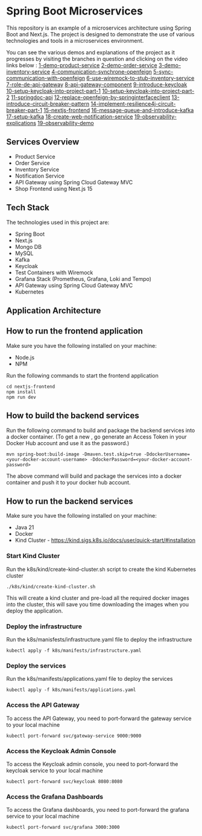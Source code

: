 # Spring Boot Microservices
This repository is an example of a microservices architecture using Spring Boot and Next.js. 
The project is designed to demonstrate the use of various technologies and tools in a microservices environment.

You can see the various demos and explanations of the project as it progresses by visiting the branches in question and clicking on the video links below : 
[1-demo-product-service](https://www.youtube.com/)
[2-demo-order-service](https://www.youtube.com/)
[3-demo-inventory-service](https://www.youtube.com/)
[4-communication-synchrone-openfeign](https://www.youtube.com/)
[5-sync-communication-with-openfeign](https://www.youtube.com/)
[6-use-wiremock-to-stub-inventory-service](https://www.youtube.com/)
[7-role-de-api-gateway](https://www.youtube.com/)
[8-api-gateway-component](https://www.youtube.com/)
[9-introduce-keycloak](https://www.youtube.com/)
[10-setup-keycloak-into-project-part-1](https://www.youtube.com/)
[10-setup-keycloak-into-project-part-2](https://www.youtube.com/)
[11-springdoc-api](https://www.youtube.com/)
[12-replace-openfeign-by-springinterfaceclient](https://www.youtube.com/)
[13-introduce-circuit-breaker-pattern](https://www.youtube.com/)
[14-implement-resilience4j-circuit-breaker-part-1](https://www.youtube.com/)
[15-nextjs-frontend](https://www.youtube.com/)
[16-message-queue-and-introduce-kafka](https://www.youtube.com/)
[17-setup-kafka](https://www.youtube.com/)
[18-create-web-notification-service](https://www.youtube.com/)
[19-observability-explications](https://www.youtube.com/)
[19-observability-demo](https://www.youtube.com/)

## Services Overview

- Product Service
- Order Service
- Inventory Service
- Notification Service
- API Gateway using Spring Cloud Gateway MVC
- Shop Frontend using Next.js 15

## Tech Stack

The technologies used in this project are:

- Spring Boot
- Next.js
- Mongo DB
- MySQL
- Kafka
- Keycloak
- Test Containers with Wiremock
- Grafana Stack (Prometheus, Grafana, Loki and Tempo)
- API Gateway using Spring Cloud Gateway MVC
- Kubernetes


## Application Architecture


## How to run the frontend application

Make sure you have the following installed on your machine:

- Node.js
- NPM

Run the following commands to start the frontend application

```shell
cd nextjs-frontend
npm install
npm run dev
```
## How to build the backend services

Run the following command to build and package the backend services into a docker container.
(To get a new <your-docker-account-password>, go generate an Access Token in your Docker Hub account and use it as the password.)

```shell
mvn spring-boot:build-image -Dmaven.test.skip=true -DdockerUsername=<your-docker-account-username> -DdockerPassword=<your-docker-account-password>
```

The above command will build and package the services into a docker container and push it to your docker hub account.

## How to run the backend services

Make sure you have the following installed on your machine:

- Java 21
- Docker
- Kind Cluster - https://kind.sigs.k8s.io/docs/user/quick-start/#installation

### Start Kind Cluster

Run the k8s/kind/create-kind-cluster.sh script to create the kind Kubernetes cluster

```shell
./k8s/kind/create-kind-cluster.sh
```
This will create a kind cluster and pre-load all the required docker images into the cluster, this will save you time downloading the images when you deploy the application.

### Deploy the infrastructure

Run the k8s/manisfests/infrastructure.yaml file to deploy the infrastructure

```shell
kubectl apply -f k8s/manifests/infrastructure.yaml
```

### Deploy the services

Run the k8s/manifests/applications.yaml file to deploy the services

```shell
kubectl apply -f k8s/manifests/applications.yaml
```

### Access the API Gateway

To access the API Gateway, you need to port-forward the gateway service to your local machine

```shell
kubectl port-forward svc/gateway-service 9000:9000
```

### Access the Keycloak Admin Console
To access the Keycloak admin console, you need to port-forward the keycloak service to your local machine

```shell
kubectl port-forward svc/keycloak 8080:8080
```

### Access the Grafana Dashboards
To access the Grafana dashboards, you need to port-forward the grafana service to your local machine

```shell
kubectl port-forward svc/grafana 3000:3000
```